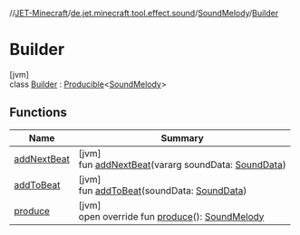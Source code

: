 //[JET-Minecraft](../../../../index.md)/[de.jet.minecraft.tool.effect.sound](../../index.md)/[SoundMelody](../index.md)/[Builder](index.md)

# Builder

[jvm]\
class [Builder](index.md) : [Producible](../../../../../JET-Native/-j-e-t--native/de.jet.library.tool.smart/-producible/index.md)&lt;[SoundMelody](../index.md)&gt;

## Functions

| Name | Summary |
|---|---|
| [addNextBeat](add-next-beat.md) | [jvm]<br>fun [addNextBeat](add-next-beat.md)(vararg soundData: [SoundData](../../-sound-data/index.md)) |
| [addToBeat](add-to-beat.md) | [jvm]<br>fun [addToBeat](add-to-beat.md)(soundData: [SoundData](../../-sound-data/index.md)) |
| [produce](produce.md) | [jvm]<br>open override fun [produce](produce.md)(): [SoundMelody](../index.md) |
